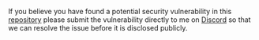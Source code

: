 If you believe you have found a potential security vulnerability in this [repository](https://github.com/Aim2339/GiveawayS) please submit the vulnerability directly to me on [Discord](https://discord.com/users/756060979896385606) so that we can resolve the issue before it is disclosed publicly.